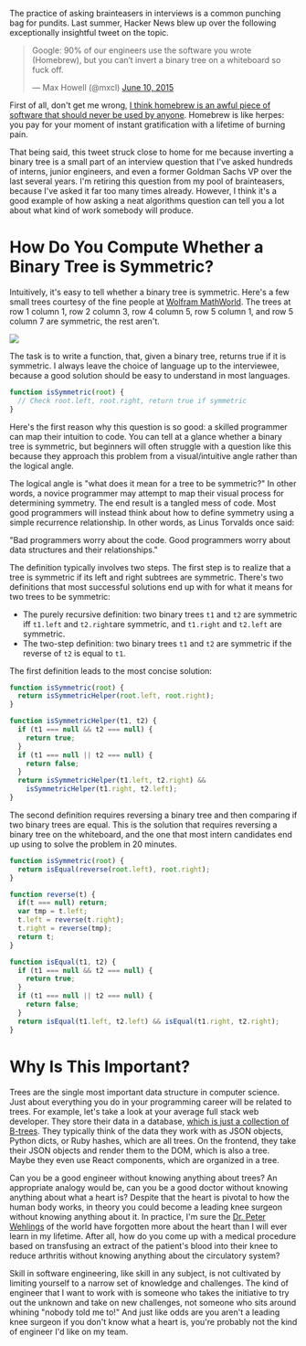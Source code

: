 The practice of asking brainteasers in interviews is a common punching bag
for pundits. Last summer, Hacker News blew up over the following exceptionally
insightful tweet on the topic.

<blockquote class="twitter-tweet" data-lang="en"><p lang="en" dir="ltr">Google: 90% of our engineers use the software you wrote (Homebrew), but you can’t invert a binary tree on a whiteboard so fuck off.</p>&mdash; Max Howell (@mxcl) <a href="https://twitter.com/mxcl/status/608682016205344768">June 10, 2015</a></blockquote>
<script async src="//platform.twitter.com/widgets.js" charset="utf-8"></script>

First of all, don't get me wrong,
[I think homebrew is an awful piece of software that should never be used by anyone](https://www.youtube.com/watch?v=Dn57D8lNQWk#t=12m25s).
Homebrew is like herpes: you pay for your moment of instant
gratification with a lifetime of burning pain.

That being said, this tweet struck close to home for me because inverting a
binary tree is a small part of an interview question that I've asked hundreds
of interns, junior engineers, and even a former Goldman Sachs VP over the last
several years. I'm retiring this question from my pool of brainteasers, because
I've asked it far too many times already. However, I think it's a good example
of how asking a neat algorithms question can tell you a lot about what kind of
work somebody will produce.

How Do You Compute Whether a Binary Tree is Symmetric?
======================================================

Intuitively, it's easy to tell whether a binary tree is symmetric. Here's
a few small trees courtesy of the fine people at
[Wolfram MathWorld](http://mathworld.wolfram.com/). The trees at row 1 column 1,
row 2 column 3, row 4 column 5, row 5 column 1, and row 5 column 7 are
symmetric, the rest aren't.

<a href="http://mathworld.wolfram.com/images/eps-gif/BinaryTrees_800.gif">
  <img src="http://mathworld.wolfram.com/images/eps-gif/BinaryTrees_800.gif">
</a>

The task is to write a function, that, given a binary tree, returns true
if it is symmetric. I always leave the choice of language up to the interviewee,
because a good solution should be easy to understand in most languages.

```javascript
function isSymmetric(root) {
  // Check root.left, root.right, return true if symmetric
}
```

Here's the first reason why this question is so good: a skilled
programmer can map their intuition to code. You can tell
at a glance whether a binary tree is symmetric, but beginners will often
struggle with a question like this because they approach this
problem from a visual/intuitive angle rather than the logical angle.

The logical angle is "what does it mean for a tree to be symmetric?" In
other words, a novice programmer may attempt to map their visual process for
determining symmetry. The end result is a tangled mess of code. Most good
programmers will instead think about how to define symmetry using a simple
recurrence relationship. In other words, as Linus Torvalds once said:

"Bad programmers worry about the code. Good programmers worry about data structures and their relationships."

The definition typically involves two steps. The first step is to realize
that a tree is symmetric if its left and right subtrees are symmetric.
There's two definitions that most successful solutions end up with for what
it means for two trees to be symmetric:

* The purely recursive definition: two binary trees `t1` and `t2` are symmetric  iff `t1.left` and `t2.right`are symmetric, and `t1.right` and `t2.left` are symmetric.
* The two-step definition: two binary trees `t1` and `t2` are symmetric if
the reverse of `t2` is equal to `t1`.

The first definition leads to the most concise solution:

```javascript
function isSymmetric(root) {
  return isSymmetricHelper(root.left, root.right);
}

function isSymmetricHelper(t1, t2) {
  if (t1 === null && t2 === null) {
    return true;
  }
  if (t1 === null || t2 === null) {
    return false;
  }
  return isSymmetricHelper(t1.left, t2.right) &&
    isSymmetricHelper(t1.right, t2.left);
}
```

The second definition requires reversing a binary tree and then comparing
if two binary trees are equal. This is the solution that requires reversing
a binary tree on the whiteboard, and the one that most intern candidates end
up using to solve the problem in 20 minutes.

```javascript
function isSymmetric(root) {
  return isEqual(reverse(root.left), root.right);
}

function reverse(t) {
  if(t === null) return;
  var tmp = t.left;
  t.left = reverse(t.right);
  t.right = reverse(tmp);
  return t;
}

function isEqual(t1, t2) {
  if (t1 === null && t2 === null) {
    return true;
  }
  if (t1 === null || t2 === null) {
    return false;
  }
  return isEqual(t1.left, t2.left) && isEqual(t1.right, t2.right);
}
```

Why Is This Important?
======================

Trees are the single most important data structure in computer science.
Just about everything you do in your programming career will be related
to trees. For example, let's take a look at your average full stack
web developer. They store their data in a database,
[which is just a collection of B-trees](https://en.wikipedia.org/wiki/B-tree#Advantages_of_B-tree_usage_for_databases). They typically think of the data they work with as JSON objects,
Python dicts, or Ruby hashes, which are all trees. On the frontend, they
take their JSON objects and render them to the DOM, which is also a tree.
Maybe they even use React components, which are organized in a tree.

Can you be a good engineer without knowing anything about trees? An
appropriate analogy would be, can you be a good doctor without knowing
anything about what a heart is? Despite that the heart is
pivotal to how the human body works, in theory you could become a
leading knee surgeon without knowing anything about it.
In practice, I'm sure the [Dr. Peter Wehlings](http://www.mensjournal.com/magazine/the-body-that-heals-itself-20140217) of the world have forgotten more about the heart than I will ever learn
in my lifetime. After all, how do you come up with a medical procedure based
on transfusing an extract of the patient's blood into their knee to reduce
arthritis without knowing anything about the circulatory system?

Skill in software engineering, like skill in any subject, is not cultivated
by limiting yourself to a narrow set of knowledge and challenges. The kind
of engineer that I want to work with is someone who takes the initiative to
try out the unknown and take on new challenges, not someone who sits around
whining "nobody told me to!"
And just like odds are you aren't a leading knee surgeon if you don't know
what a heart is, you're probably not the kind of engineer I'd like on my team.
